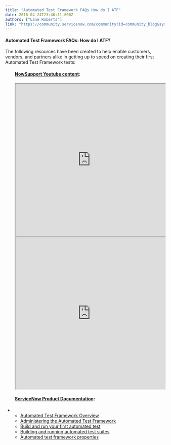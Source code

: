 ```yaml
---
title: "Automated Test Framework FAQs How do I ATF"
date: 2018-04-24T23:40:11.000Z
authors: ["Lane Roberts"]
link: "https://community.servicenow.com/community?id=community_blog&sys_id=d14502e7db2dd340852c7a9e0f961916"
---
```

<h4><strong>Automated Test Framework FAQs: How do I ATF?</strong></h4>
<p>The following resources have been created to help enable customers, vendors, and partners alike in getting up to speed on creating their first Automated Test Framework tests:</p>
<h4 style="padding-left: 30px;"><strong><a title="NowSupport Youtube content" href="https://www.youtube.com/user/servicenowdemo?url&#61;https%3A//www.youtube.com/user/servicenowdemo" target="_blank" rel="nofollow">NowSupport Youtube content</a>:</strong></h4>
<h4 style="padding-left: 30px;"><iframe id="video_tinymce" style="width: 100%; height: 480px;" src="https://www.youtube.com/embed/WqWt3lx24Hc"></iframe><iframe id="video_tinymce" style="width: 100%; height: 480px;" src="https://www.youtube.com/embed/nDj7Bo7Jkkk"></iframe></h4>
<h4 style="padding-left: 30px;"><a title="ServiceNow Product Documentation" href="https://docs.servicenow.com/" target="_blank" rel="nofollow">S</a><a title="ServiceNow Product Documentation" href="https://docs.servicenow.com/" target="_blank" rel="nofollow"><strong>erviceNow Product Documentation</strong></a><strong>:</strong></h4>
<ul><li>
<ul><li><a title="Automated Test Framework Overview" href="https://docs.servicenow.com/bundle/kingston-application-development/page/administer/auto-test-framework/concept/atf-overview.html" target="_blank" rel="nofollow">Automated Test Framework Overview</a></li><li><a title="Administering the Automated Test Framework" href="https://docs.servicenow.com/bundle/kingston-application-development/page/administer/auto-test-framework/concept/atf-admin-overview.html" target="_blank" rel="nofollow">Administering the Automated Test Framework</a></li><li><a title="Build and run your first automated test" href="https://docs.servicenow.com/bundle/kingston-application-development/page/administer/auto-test-framework/task/atf-tut-build-first.html" target="_blank" rel="nofollow">Build and run your first automated test</a></li><li><a title="Building and running automated test suites" href="https://docs.servicenow.com/bundle/kingston-application-development/page/administer/auto-test-framework/concept/atf-suites-overview.html" target="_blank" rel="nofollow">Building and running automated test suites</a></li><li><a title="Automated test framework properties" href="https://docs.servicenow.com/bundle/kingston-servicenow-platform/page/administer/auto-test-framework/reference/atf-admin-properties.html" target="_blank" rel="nofollow">Automated test framework properties</a></li></ul>
</li></ul>